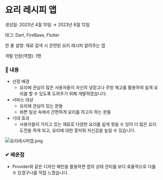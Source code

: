 # 요리 레시피 앱

생성일: 2023년 4월 10일 → 2023년 6월 12일

태그: Dart, FireBase, Flutter

한 줄 설명: 재료 검색 시 관련된 요리 레시피 알려주는 앱

개발 인원(역할): 1명

### 📖 내용

- 선정 배경
    - 요리에 관심이 많은 사용자들이 자신의 냉장고나 주방 재고를 활용하여 쉽게 요리를 할 수 있도록 도와주기 위해 개발하였습니다.
- 서비스 대상
    - 요리에 관심이 있는 분들
    - 바쁜 일상 속에서 간편하게 요리를 하고자 하는 분들
- 기대 효과
    - 사용자들이 가지고 있는 재료로 다양한 요리를 쉽게 찾을 수 있어 더 많은 요리 도전을 하게 되고, 요리에 대한 흥미와 자신감을 높일 수 있습니다.

![요리레시피앱.png](https://github.com/JikjiK2/RecipeApp/assets/%EC%9A%94%EB%A6%AC%EB%A0%88%EC%8B%9C%ED%94%BC%EC%95%B1.png)

### ✔ 배운점

- Provider와 같은 디자인 패턴을 활용하면 앱의 상태 관리를 보다 효율적으로 다룰 수 있겠구나를 직접 느꼈습니다.
